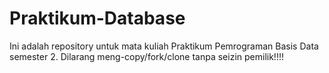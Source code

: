 # Praktikum-Database
Ini adalah repository untuk mata kuliah Praktikum Pemrograman Basis Data semester 2. Dilarang meng-copy/fork/clone tanpa seizin pemilik!!!!
